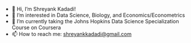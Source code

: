 - 👋 Hi, I’m Shreyank Kadadi!
- 👀 I’m interested in Data Science, Biology, and Economics/Econometrics
- 🌱 I’m currently taking the Johns Hopkins Data Science Specialization Course on Coursera
- 📫 How to reach me: shreyankkadadi@gmail.com

<!---
sk28832/sk28832 is a ✨ special ✨ repository because its `README.md` (this file) appears on your GitHub profile.
You can click the Preview link to take a look at your changes.
--->
